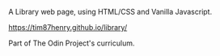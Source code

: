 A Library web page, using HTML/CSS and Vanilla Javascript.

https://tim87henry.github.io/library/

Part of The Odin Project's curriculum.
